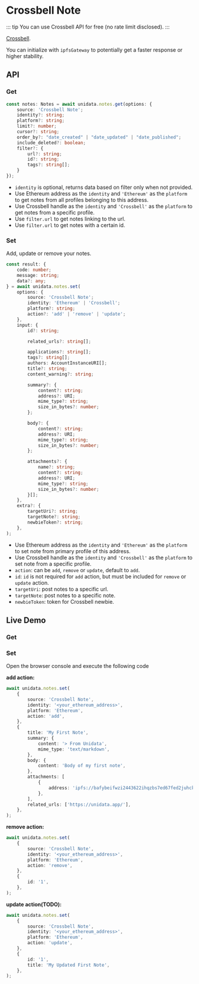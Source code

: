 # Crossbell Note

<Logos type="Notes" :names="['Crossbell']" />

::: tip
You can use Crossbell API for free (no rate limit disclosed).
:::

[Crossbell](https://github.com/Crossbell-Box/).

You can initialize with `ipfsGateway` to potentially get a faster response or higher stability.

## API

### Get

```ts
const notes: Notes = await unidata.notes.get(options: {
    source: 'Crossbell Note';
    identity?: string;
    platform?: string;
    limit?: number;
    cursor?: string;
    order_by?: "date_created" | "date_updated" | "date_published";
    include_deleted?: boolean;
    filter?: {
        url?: string;
        id?: string;
        tags?: string[];
    }
});
```

-   `identity` is optional, returns data based on filter only when not provided.
-   Use Ethereum address as the `identity` and `'Ethereum'` as the `platform` to get notes from all profiles belonging to this address.
-   Use Crossbell handle as the `identity` and `'Crossbell'` as the `platform` to get notes from a specific profile.
-   Use `filter.url` to get notes linking to the url.
-   Use `filter.url` to get notes with a certain id.

### Set

Add, update or remove your notes.

```ts
const result: {
    code: number;
    message: string;
    data?: any;
} = await unidata.notes.set(
    options: {
        source: 'Crossbell Note';
        identity: 'Ethereum' | 'Crossbell';
        platform?: string;
        action?: 'add' | 'remove' | 'update';
    },
    input: {
        id?: string;

        related_urls?: string[];

        applications?: string[];
        tags?: string[];
        authors: AccountInstanceURI[];
        title?: string;
        content_warning?: string;

        summary?: {
            content?: string;
            address?: URI;
            mime_type?: string;
            size_in_bytes?: number;
        };

        body?: {
            content?: string;
            address?: URI;
            mime_type?: string;
            size_in_bytes?: number;
        };

        attachments?: {
            name?: string;
            content?: string;
            address?: URI;
            mime_type?: string;
            size_in_bytes?: number;
        }[];
    },
    extra?: {
        targetUri?: string;
        targetNote?: string;
        newbieToken?: string;
    },
);
```

-   Use Ethereum address as the `identity` and `'Ethereum'` as the `platform` to set note from primary profile of this address.
-   Use Crossbell handle as the `identity` and `'Crossbell'` as the `platform` to set note from a specific profile.
-   `action`: can be `add`, `remove` or `update`, default to `add`.
-   `id`: `id` is not required for `add` action, but must be included for `remove` or `update` action.
-   `targetUri`: post notes to a specific url.
-   `targetNote`: post notes to a specific note.
-   `newbieToken`: token for Crossbell newbie.

## Live Demo

### Get

<Notes :source="'Crossbell Note'" :defaultIdentity="[{
    identity: '0xC8b960D09C0078c18Dcbe7eB9AB9d816BcCa8944',
    platform: 'Ethereum'
}, {
    identity: 'diygod',
    platform: 'Crossbell'
}]" />

### Set

Open the browser console and execute the following code

**add action:**

```ts
await unidata.notes.set(
    {
        source: 'Crossbell Note',
        identity: '<your_ethereum_address>',
        platform: 'Ethereum',
        action: 'add',
    },
    {
        title: 'My First Note',
        summary: {
            content: '> From Unidata',
            mime_type: 'text/markdown',
        },
        body: {
            content: 'Body of my first note',
        },
        attachments: [
            {
                address: 'ipfs://bafybeifwzi2443622ihqzbs7ed67fed2juhcko35ncyvlngljo6bfjc44e/unidata2.jpeg',
            },
        ],
        related_urls: ['https://unidata.app/'],
    },
);
```

**remove action:**

```ts
await unidata.notes.set(
    {
        source: 'Crossbell Note',
        identity: '<your_ethereum_address>',
        platform: 'Ethereum',
        action: 'remove',
    },
    {
        id: '1',
    },
);
```

**update action(TODO):**

```ts
await unidata.notes.set(
    {
        source: 'Crossbell Note',
        identity: '<your_ethereum_address>',
        platform: 'Ethereum',
        action: 'update',
    },
    {
        id: '1',
        title: 'My Updated First Note',
    },
);
```
